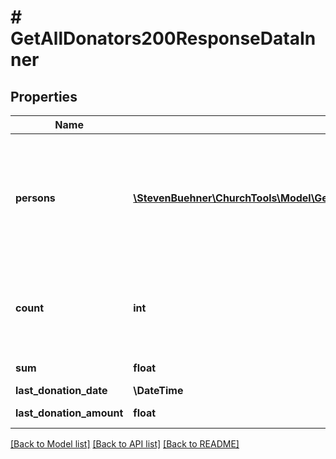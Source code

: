 # # GetAllDonators200ResponseDataInner

## Properties

Name | Type | Description | Notes
------------ | ------------- | ------------- | -------------
**persons** | [**\StevenBuehner\ChurchTools\Model\GetAllGroupMembers200ResponseDataInnerPerson[]**](GetAllGroupMembers200ResponseDataInnerPerson.md) | Contains either one element (a single donator) or two elements (donator and their spouse). | [optional]
**count** | **int** | Total number of donations in the specified accounting period. | [optional]
**sum** | **float** | Value is in cent. | [optional]
**last_donation_date** | **\DateTime** |  | [optional]
**last_donation_amount** | **float** | Value is in cent. | [optional]

[[Back to Model list]](../../README.md#models) [[Back to API list]](../../README.md#endpoints) [[Back to README]](../../README.md)
